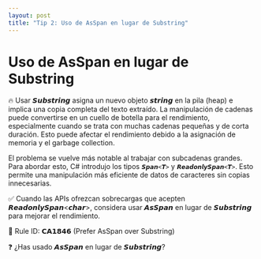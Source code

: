 ```yaml
---
layout: post
title: "Tip 2: Uso de AsSpan en lugar de Substring"
---
```


# Uso de AsSpan en lugar de Substring

🔥 Usar 𝙎𝙪𝙗𝙨𝙩𝙧𝙞𝙣𝙜 asigna un nuevo objeto 𝙨𝙩𝙧𝙞𝙣𝙜 en la pila (heap) e implica una copia completa del texto extraído. La manipulación de cadenas puede convertirse en un cuello de botella para el rendimiento, especialmente cuando se trata con muchas cadenas pequeñas y de corta duración. Esto puede afectar el rendimiento debido a la asignación de memoria y el garbage collection.

El problema se vuelve más notable al trabajar con subcadenas grandes. Para abordar esto, C# introdujo los tipos `𝙎𝙥𝙖𝙣<𝙏>` y `𝙍𝙚𝙖𝙙𝙤𝙣𝙡𝙮𝙎𝙥𝙖𝙣<𝙏>`. Esto permite una manipulación más eficiente de datos de caracteres sin copias innecesarias.

✅ Cuando las APIs ofrezcan sobrecargas que acepten 𝙍𝙚𝙖𝙙𝙤𝙣𝙡𝙮𝙎𝙥𝙖𝙣<𝙘𝙝𝙖𝙧>, considera usar 𝘼𝙨𝙎𝙥𝙖𝙣 en lugar de 𝙎𝙪𝙗𝙨𝙩𝙧𝙞𝙣𝙜 para mejorar el rendimiento.

📜 Rule ID: 𝗖𝗔𝟭𝟴𝟰𝟲 (Prefer AsSpan over Substring)

❓ ¿Has usado 𝘼𝙨𝙎𝙥𝙖𝙣 en lugar de 𝙎𝙪𝙗𝙨𝙩𝙧𝙞𝙣𝙜?